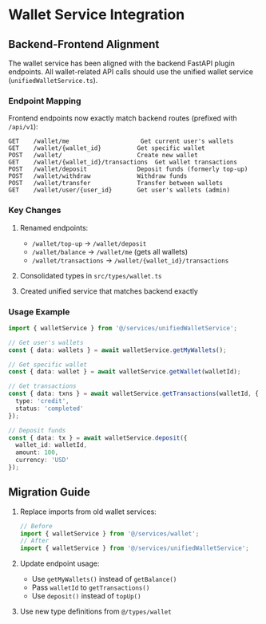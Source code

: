 # Wallet Service Integration

## Backend-Frontend Alignment

The wallet service has been aligned with the backend FastAPI plugin endpoints. All wallet-related API calls should use the unified wallet service (`unifiedWalletService.ts`).

### Endpoint Mapping

Frontend endpoints now exactly match backend routes (prefixed with `/api/v1`):

```
GET    /wallet/me                    Get current user's wallets
GET    /wallet/{wallet_id}          Get specific wallet
POST   /wallet/                     Create new wallet
GET    /wallet/{wallet_id}/transactions  Get wallet transactions
POST   /wallet/deposit              Deposit funds (formerly top-up)
POST   /wallet/withdraw             Withdraw funds
POST   /wallet/transfer             Transfer between wallets
GET    /wallet/user/{user_id}       Get user's wallets (admin)
```

### Key Changes

1. Renamed endpoints:
   - `/wallet/top-up` → `/wallet/deposit`
   - `/wallet/balance` → `/wallet/me` (gets all wallets)
   - `/wallet/transactions` → `/wallet/{wallet_id}/transactions`

2. Consolidated types in `src/types/wallet.ts`

3. Created unified service that matches backend exactly

### Usage Example

```typescript
import { walletService } from '@/services/unifiedWalletService';

// Get user's wallets
const { data: wallets } = await walletService.getMyWallets();

// Get specific wallet
const { data: wallet } = await walletService.getWallet(walletId);

// Get transactions
const { data: txns } = await walletService.getTransactions(walletId, {
  type: 'credit',
  status: 'completed'
});

// Deposit funds
const { data: tx } = await walletService.deposit({
  wallet_id: walletId,
  amount: 100,
  currency: 'USD'
});
```

## Migration Guide

1. Replace imports from old wallet services:
   ```typescript
   // Before
   import { walletService } from '@/services/wallet';
   // After
   import { walletService } from '@/services/unifiedWalletService';
   ```

2. Update endpoint usage:
   - Use `getMyWallets()` instead of `getBalance()`
   - Pass `walletId` to `getTransactions()`
   - Use `deposit()` instead of `topUp()`

3. Use new type definitions from `@/types/wallet`